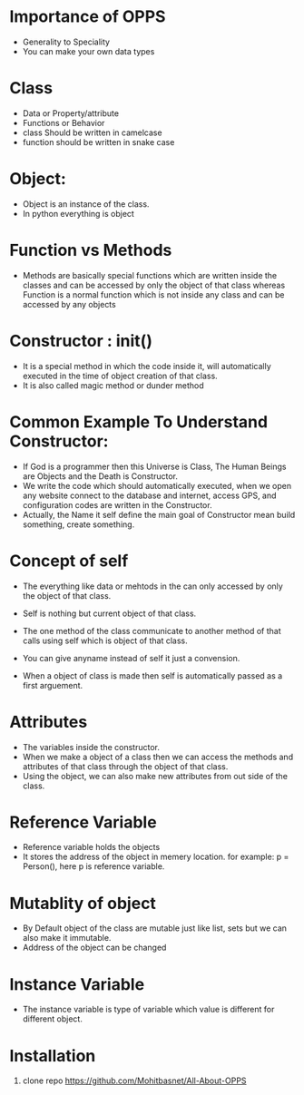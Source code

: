 # Importance of OPPS
* Generality to Speciality
* You can make your own data types

# Class
* Data or Property/attribute
* Functions or Behavior
* class Should be written in camelcase
* function should be written in snake case

# Object:
* Object is an instance of the class.
* In python everything is object


# Function vs Methods
* Methods are basically  special functions which are written inside the classes  and can be accessed by only the object of that class whereas Function is a normal function which is not inside any class and can be accessed by any objects

# Constructor : __init__()
* It is a special method in which the code inside it, will automatically executed in the time of object creation of that class.
* It is also called magic method or dunder method

# Common Example To Understand Constructor:
* If God is a programmer then this Universe is Class, The Human Beings are Objects and the Death is Constructor.
* We write the code which should automatically executed, when we open any website connect to the database and internet, access GPS, and configuration codes are written in the Constructor.
* Actually, the Name it self define the main goal of Constructor mean build something, create something.

# Concept of self
* The everything like data or mehtods in the can only accessed by only the object of that class.
* Self is nothing but  current object of that class.
* The one method of the class communicate to another method of that calls using self which is object of that class.
* You can give anyname instead of self it just a convension.

* When a object of class is made then self is automatically passed as a first arguement.

# Attributes
* The variables inside the constructor.
* When we make a object of a class then we can access the methods and attributes of that class through the object of that class.
* Using the object, we can also make new attributes from out side of the class.


# Reference Variable
* Reference variable holds the objects
* It stores the address of the object in memery location. for example: p = Person(), here p is reference variable.

# Mutablity of object
* By Default object of the class are mutable just like list, sets but we can also make it immutable.
* Address of the object can be changed

# Instance Variable
* The instance variable is type of variable which value is different for different object.
# Installation
1. clone repo https://github.com/Mohitbasnet/All-About-OPPS
